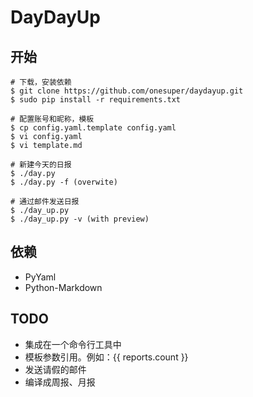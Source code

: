 # DayDayUp

## 开始

```shell
# 下载，安装依赖
$ git clone https://github.com/onesuper/daydayup.git
$ sudo pip install -r requirements.txt 

# 配置账号和昵称，模板
$ cp config.yaml.template config.yaml
$ vi config.yaml
$ vi template.md

# 新建今天的日报
$ ./day.py     
$ ./day.py -f (overwite)

# 通过邮件发送日报
$ ./day_up.py 
$ ./day_up.py -v (with preview)
```

## 依赖

* PyYaml
* Python-Markdown


## TODO

* 集成在一个命令行工具中
* 模板参数引用。例如：{{ reports.count }}
* 发送请假的邮件
* 编译成周报、月报